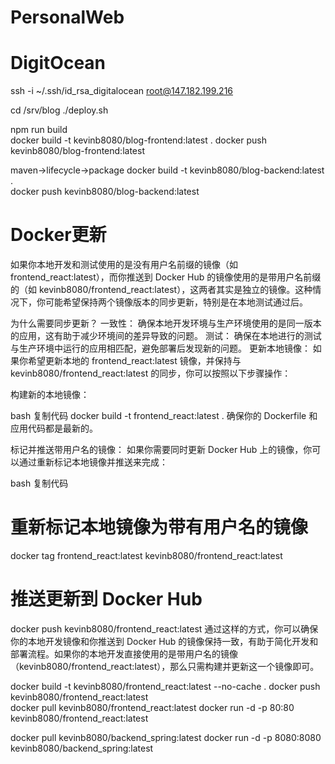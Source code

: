 # PersonalWeb

# DigitOcean
ssh -i ~/.ssh/id_rsa_digitalocean root@147.182.199.216

cd /srv/blog
./deploy.sh

npm run build     
docker build -t kevinb8080/blog-frontend:latest .
docker push kevinb8080/blog-frontend:latest 

maven->lifecycle->package
docker build -t kevinb8080/blog-backend:latest .  
docker push kevinb8080/blog-backend:latest 




# Docker更新
如果你本地开发和测试使用的是没有用户名前缀的镜像（如 frontend_react:latest），而你推送到 Docker Hub 的镜像使用的是带用户名前缀的（如 kevinb8080/frontend_react:latest），这两者其实是独立的镜像。这种情况下，你可能希望保持两个镜像版本的同步更新，特别是在本地测试通过后。

为什么需要同步更新？
一致性： 确保本地开发环境与生产环境使用的是同一版本的应用，这有助于减少环境间的差异导致的问题。
测试： 确保在本地进行的测试与生产环境中运行的应用相匹配，避免部署后发现新的问题。
更新本地镜像：
如果你希望更新本地的 frontend_react:latest 镜像，并保持与 kevinb8080/frontend_react:latest 的同步，你可以按照以下步骤操作：

构建新的本地镜像：

bash
复制代码
docker build -t frontend_react:latest .
确保你的 Dockerfile 和应用代码都是最新的。

标记并推送带用户名的镜像： 如果你需要同时更新 Docker Hub 上的镜像，你可以通过重新标记本地镜像并推送来完成：

bash
复制代码
# 重新标记本地镜像为带有用户名的镜像
docker tag frontend_react:latest kevinb8080/frontend_react:latest

# 推送更新到 Docker Hub
docker push kevinb8080/frontend_react:latest
通过这样的方式，你可以确保你的本地开发镜像和你推送到 Docker Hub 的镜像保持一致，有助于简化开发和部署流程。如果你的本地开发直接使用的是带用户名的镜像（kevinb8080/frontend_react:latest），那么只需构建并更新这一个镜像即可。

docker build -t kevinb8080/frontend_react:latest --no-cache .
 docker push kevinb8080/frontend_react:latest    
 docker pull kevinb8080/frontend_react:latest
docker run -d -p 80:80 kevinb8080/frontend_react:latest


docker pull kevinb8080/backend_spring:latest
docker run -d -p 8080:8080 kevinb8080/backend_spring:latest




<!-- 

第一组：

 1. no feeling about moster/ model
 2. password sequence
 3. san 
 4, jump care san low / open door
 5. light wight > sendor 

第二组：
1. sequence
2.  -->
